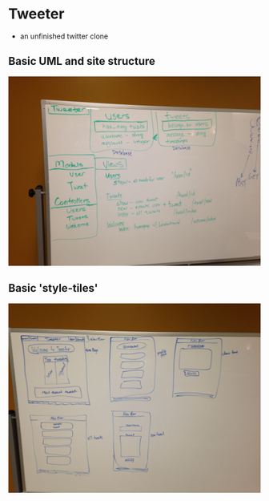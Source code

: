 # Tweeter
  * an unfinished twitter clone

## Basic UML and site structure
![Alt text](app/assets/images/UML.jpg?raw=true "UML")

## Basic 'style-tiles'
![Alt text](app/assets/images/UML_site_layout.jpg?raw=true "Site_layout")
